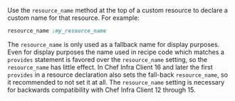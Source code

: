 Use the `resource_name` method at the top of a custom resource to
declare a custom name for that resource. For example:

``` ruby
resource_name :my_resource_name
```

The `resource_name` is only used as a fallback name for display purposes.
Even for display purposes the name used in recipe code which matches a
`provides` statement is favored over the `resource_name` setting, so the
`resource_name` has little effect.  In Chef Infra Client 16 and later
the first `provides` in a resource declaration also sets the fall-back
`resource_name`, so it recommended to not set it at all.  The `resource_name`
setting is necessary for backwards compatibility with Chef Infra Client 12
through 15.
